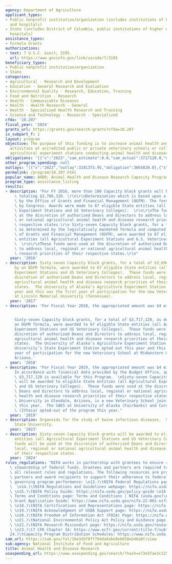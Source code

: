 ```yaml
---
agency: Department of Agriculture
applicant_types:
- Public nonprofit institution/organization (includes institutions of higher education
  and hospitals)
- State (includes District of Columbia, public institutions of higher education and
  hospitals)
assistance_types:
- Formula Grants
authorizations:
- text: 7 U.S.C. &sect; 3195.
  url: https://www.govinfo.gov/link/uscode/7/3195
beneficiary_types:
- Public nonprofit institution/organization
- State
categories:
- Agricultural - Research and Development
- Education - General Research and Evaluation
- Environmental Quality - Research, Education, Training
- Food and Nutrition - Research
- Health - Communicable Diseases
- Health - Health Research - General
- Health - Specialized Health Research and Training
- Science and Technology - Research - Specialized
cfda: '10.207'
fiscal_year: '2024'
grants_url: https://grants.gov/search-grants?cfda=10.207
is_subpart_f: 1
layout: program
objective: The purpose of this funding is to increase animal health and disease research
  activities at accredited public or private veterinary schools or colleges, or state
  agricultural experiment stations conducting animal health and disease research.
obligations: '[{"x":"2023","sam_estimate":0.0,"sam_actual":3717120.0,"usa_spending_actual":3628650.42},{"x":"2024","sam_estimate":0.0,"sam_actual":3665820.0,"usa_spending_actual":3668039.87},{"x":"2025","sam_estimate":0.0,"sam_actual":0.0,"usa_spending_actual":0.0}]'
other_program_spending: null
outlays: '[{"x":"2023","outlay":3181373.95,"obligation":3665820.0},{"x":"2024","outlay":818664.09,"obligation":3675880.0},{"x":"2025","outlay":0.0,"obligation":0.0}]'
permalink: /program/10.207.html
popular_name: AHDR; Animal Health and Disease Research Capacity Program
program_type: assistance_listing
results:
- description: "For FY 2016, more than 100 Capacity block grants will be awarded,\
    \ totaling $3,706,320. \r\n\r\nDetermination which is based upon a formula compiled\
    \ by the Office of Grants and Financial Management (OGFM). The formula is authorized\
    \ by Congress. Awards were made to 67 eligible State entities (all Agricultural\
    \ Experiment Stations and US Veterinary Colleges).  \r\n\r\nThe funds were used\
    \ at the discretion of authorized Deans and Directors to address local, regional\
    \ or national agricultural animal health and disease research priorities of their\
    \ respective states.\r\n Sixty-seven Capacity block grants, for a total of $3,706,320,\
    \ as determined by the legislatively mandated formula and computed by the Office\
    \ of Grants and Financial Management (OGFM), were awarded to 67 eligible State\
    \ entities (all Agricultural Experiment Stations and U.S. Veterinary Colleges).\
    \  \r\n\r\nThese funds were used at the discretion of authorized Deans and Directors\
    \ to address local, regional or national agricultural animal health and disease\
    \ research priorities of their respective states.\r\n"
  year: '2016'
- description: Sixty-seven Capacity block grants, for a total of $3,696,260, as determined
    by an OGFM formula, were awarded to 67 eligible State entities (all Agricultural
    Experiment Stations and US Veterinary Colleges).  These funds were used at the
    discretion of authorized Deans and Directors to address local, regional or national
    agricultural animal health and disease research priorities of their respective
    states.  The University of Alaska’s Agriculture Experiment Station opted out this
    year and this was the first year of participation for the new Veterinary School
    at Lincoln Memorial University (Tennessee).
  year: '2017'
- description: 'For Fiscal Year 2018, the appropriated amount was $4 million.


    Sixty-seven Capacity block grants, for a total of $3,717,120, as determined by
    an OGFM formula, were awarded to 67 eligible State entities (all Agricultural
    Experiment Stations and US Veterinary Colleges).  These funds were used at the
    discretion of authorized Deans and Directors to address local, regional or national
    agricultural animal health and disease research priorities of their respective
    states.  The University of Alaska’s Agriculture Experiment Station and Cornell
    University’s State Experiment Station opted out this year and this was the first
    year of participation for the new Veterinary School at Midwestern University in
    Arizona.'
  year: '2018'
- description: "For Fiscal Year 2019, the appropriated amount was $4 million.\n\n\
    In accordance with financial data provided by the Budget Office, approximately\
    \ $3,717,120 is available for this Program.  \nSixty-seven Capacity block grants\
    \ will be awarded to eligible State entities (all Agricultural Experiment Stations\
    \ and US Veterinary Colleges).  These funds were used at the discretion of authorized\
    \ Deans and Directors to address local, regional or national agricultural animal\
    \ health and disease research priorities of their respective states. Midwestern\
    \ University in Glendale, Arizona, is a new Veterinary School joining the group\
    \ this year.  The SAES at University of Alaska (Fairbanks) and Cornell University\
    \ (Ithaca) opted-out of the program this year."
  year: '2019'
- description: Organoids for the study of Swine infectious diseases.  South Dakota
    State University.
  year: '2023'
- description: Sixty-seven Capacity block grants will be awarded to eligible State
    entities (all Agricultural Experiment Stations and US Veterinary Colleges).  These
    funds will be used at the discretion of authorized Deans and Directors to address
    local, regional or national agricultural animal health and disease research priorities
    of their respective states.
  year: '2024'
rules_regulations: "NIFA works in partnership with grantees to ensure responsible\
  \ stewardship of federal funds. Grantees and partners are required to comply with\
  \ all relevant rules and regulations. The following resources are provided to NIFA’s\
  \ partners and award recipients to support their adherence to federal regulations\
  \ governing program performance: \n13.)\tNIFA Federal Regulations page: https://nifa.usda.gov/federal-regulations\
  \  \n14.)\tNIFA Regulations and Guidelines webpage: https://nifa.usda.gov/regulations-and-guidelines\
  \ \n15.)\tNIFA Policy Guide: https://nifa.usda.gov/policy-guide \n16.)\tNIFA Award\
  \ Terms and Conditions page: Terms and Conditions | NIFA (usda.gov)\n17.)\tNIFA\
  \ Grant Application Guide: https://www.nifa.usda.gov/nifa-22-001-nifa-grants-application-guide\
  \ \n18.)\tNIFA Certifications and Representations page: https://nifa.usda.gov/certifications-and-representations\
  \ \n19.)\tNIFA Acknowledgment of USDA Support page: https://nifa.usda.gov/acknowledgment-usda-support-nifa\
  \ \n20.)\tNIFA Freedom of Information Act (FOIA) Page: https://nifa.usda.gov/foia\
  \ \n21.)\tNational Environmental Policy Act Policy and Guidance page https://nifa.usda.gov/nepa-policy-and-guidance\
  \ \n22.)\tNIFA Research Misconduct page: https://nifa.usda.gov/research-misconduct\
  \ \n23.)\t7 CFR Chapter 34: https://www.ecfr.gov/current/title-7/subtitle-B/chapter-XXXIV\n\
  24.)\tCapacity Program Distribution Schedules: https://www.nifa.usda.gov/capacity-program-distribution-schedules"
sam_url: https://sam.gov/fal/16e3d5f0ff704da8abe8eb658eb40a8f/view
sub-agency: National Institute of Food and Agriculture
title: Animal Health and Disease Research
usaspending_url: https://www.usaspending.gov/search/?hash=e73e5fae3c1259263db7c6f663b2506a
---
```

